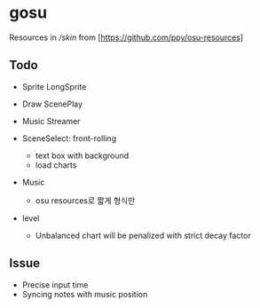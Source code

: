 # gosu

Resources in */skin* from [https://github.com/ppy/osu-resources]


## Todo
* Sprite LongSprite
* Draw ScenePlay
* Music Streamer
* SceneSelect: front-rolling
    * text box with background
    * load charts

* Music
    * osu resources로 짧게 형식만
* level
    * Unbalanced chart will be penalized with strict decay factor 

## Issue
* Precise input time 
* Syncing notes with music position